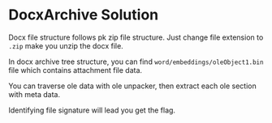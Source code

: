 # DocxArchive Solution

Docx file structure follows pk zip file structure. Just change file extension to `.zip` make you unzip the docx file.

In docx archive tree structure, you can find `word/embeddings/oleObject1.bin` file which contains attachment file data.

You can traverse ole data with ole unpacker, then extract each ole section with meta data.

Identifying file signature will lead you get the flag.